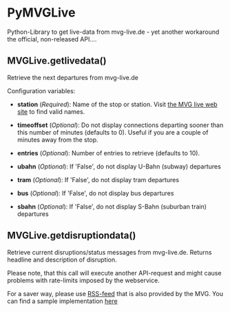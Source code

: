 PyMVGLive
=========

Python-Library to get live-data from mvg-live.de - yet another workaround the official, non-released API....


## MVGLive.getlivedata()
Retrieve the next departures from mvg-live.de

Configuration variables:
 
- **station** (*Required*): Name of the stop or station. Visit [the MVG live web site](http://www.mvg-live.de) to find valid names.
    
- **timeoffset** (*Optional*): Do not display connections departing sooner than this number of minutes (defaults to 0). Useful if you are a couple of minutes away from the stop.
    
- **entries** (*Optional*): Number of entries to retrieve (defaults to 10).
    
- **ubahn** (*Optional*): If 'False', do not display U-Bahn (subway) departures
    
- **tram** (*Optional*): If 'False', do not display tram departures
    
- **bus** (*Optional*): If 'False', do not display bus departures
    
- **sbahn** (*Optional*): If 'False', do not display S-Bahn (suburban train) departures

## MVGLive.getdisruptiondata()
Retrieve current disruptions/status messages from mvg-live.de. Returns headline and description of disruption.

Please note, that this call will execute another API-request and might cause problems with rate-limits imposed by the webservice.

For a saver way, please use [RSS-feed](http://www.mvg-mobil.de/Tickerrss/CreateRssClass) that is also provided by the MVG. You can find a sample implementation [here](https://github.com/muccc/anzeigr/blob/master/current_nodes/mvgdefas/ticker/getmvgticker.py)